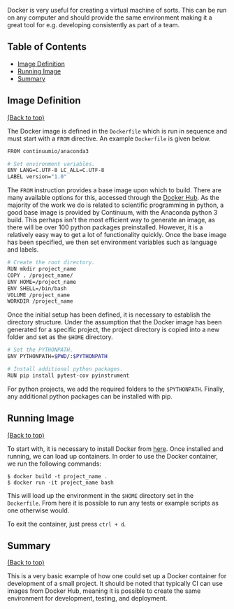 Docker is very useful for creating a virtual machine of sorts. This can be run
on any computer and should provide the same environment making it a great tool
for e.g. developing consistently as part of a team.


## Table of Contents
-   [Image Definition](#image-definition)
-   [Running Image](#running-image)
-   [Summary](#summary)


## Image Definition
[(Back to top)](#table-of-contents)

The Docker image is defined in the `Dockerfile` which is run in sequence and
must start with a `FROM` directive. An example `Dockerfile` is given below.

  ```bash
  FROM continuumio/anaconda3

  # Set environment variables.
  ENV LANG=C.UTF-8 LC_ALL=C.UTF-8
  LABEL version="1.0"
  ```

The `FROM` instruction provides a base image upon which to build. There are
many available options for this, accessed through the
[Docker Hub](https://hub.docker.com). As the majority of the work we do is
related to scientific programming in python, a good base image is provided by
Continuum, with the Anaconda python 3 build. This perhaps isn't the most
efficient way to generate an image, as there will be over 100 python packages
preinstalled. However, it is a relatively easy way to get a lot of
functionality quickly. Once the base image has been specified, we then set
environment variables such as language and labels.

  ```bash
  # Create the root directory.
  RUN mkdir project_name
  COPY . /project_name/
  ENV HOME=/project_name
  ENV SHELL=/bin/bash
  VOLUME /project_name
  WORKDIR /project_name
  ```

Once the initial setup has been defined, it is necessary to establish the
directory structure. Under the assumption that the Docker image has been
generated for a specific project, the project directory is copied into a new
folder and set as the `$HOME` directory.

  ```bash
  # Set the PYTHONPATH.
  ENV PYTHONPATH=$PWD/:$PYTHONPATH

  # Install additional python packages.
  RUN pip install pytest-cov pyinstrument
  ```

For python projects, we add the required folders to the `$PYTHONPATH`. Finally,
any additional python packages can be installed with pip.


## Running Image
[(Back to top)](#table-of-contents)

To start with, it is necessary to install Docker from
[here](https://www.docker.com). Once installed and running, we can load up
containers. In order to use the Docker container, we run the following
commands:

  ```shell
  $ docker build -t project_name .
  $ docker run -it project_name bash
  ```

This will load up the environment in the `$HOME` directory set in the
`Dockerfile`. From here it is possible to run any tests or example scripts as
one otherwise would.

To exit the container, just press `ctrl + d`.


## Summary
[(Back to top)](#table-of-contents)

This is a very basic example of how one could set up a Docker container for
development of a small project. It should be noted that typically CI can
use images from Docker Hub, meaning it is possible to create the same
environment for development, testing, and deployment.
